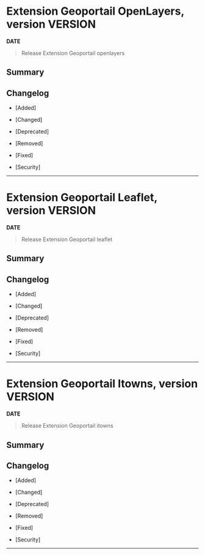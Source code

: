 






# Extension Geoportail OpenLayers, version __VERSION__

**__DATE__**
> Release Extension Geoportail openlayers

## Summary

## Changelog

* [Added]

* [Changed]

* [Deprecated]

* [Removed]

* [Fixed]

* [Security]

---








# Extension Geoportail Leaflet, version __VERSION__

**__DATE__**
> Release Extension Geoportail leaflet

## Summary

## Changelog

* [Added]

* [Changed]

* [Deprecated]

* [Removed]

* [Fixed]

* [Security]

---






# Extension Geoportail Itowns, version __VERSION__

**__DATE__**
> Release Extension Geoportail itowns

## Summary

## Changelog

* [Added]

* [Changed]

* [Deprecated]

* [Removed]

* [Fixed]

* [Security]

---
